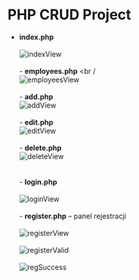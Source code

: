 # PHP CRUD Project

- **index.php**<br />
<br />![indexView](https://github.com/KarolinaLewinska/PHP_Project/blob/main/ReadmeIMG/indexPageView.PNG)<br />
<br />- **employees.php** <br /
<br />![employeesView](https://github.com/KarolinaLewinska/PHP_Project/blob/main/ReadmeIMG/listView.PNG)<br />
<br />- **add.php** 
<br />![addView](https://github.com/KarolinaLewinska/PHP_Project/blob/main/ReadmeIMG/createView.PNG)<br />
<br />- **edit.php**
<br />![editView](https://github.com/KarolinaLewinska/PHP_Project/blob/main/ReadmeIMG/editView.PNG)<br />
<br />- **delete.php**
<br />![deleteView](https://github.com/KarolinaLewinska/PHP_Project/blob/main/ReadmeIMG/deleteView.PNG)<br />    
<br />- **login.php**<br />
<br />![loginView](https://github.com/KarolinaLewinska/PHP_Project/blob/main/ReadmeIMG/loginView.PNG)<br />
<br />- **register.php** – panel rejestracji<br />
<br />![registerView](https://github.com/KarolinaLewinska/PHP_Project/blob/main/ReadmeIMG/registerView.PNG)<br />
<br />![registerValid](https://github.com/KarolinaLewinska/PHP_Project/blob/main/ReadmeIMG/registerValidation.PNG)<br />
<br />![regSuccess](https://github.com/KarolinaLewinska/PHP_Project/blob/main/ReadmeIMG/regSuccessView.PNG)<br />
